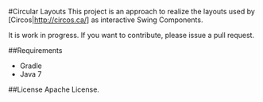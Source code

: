 #Circular Layouts
This project is an approach to realize the layouts used by [Circos|http://circos.ca/]
as interactive Swing Components.

It is work in progress. If you want to contribute, please issue a pull request.

##Requirements

* Gradle
* Java 7

##License
Apache License.
